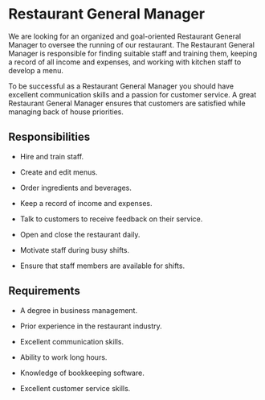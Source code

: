 # Restaurant General Manager

We are looking for an organized and goal-oriented Restaurant General Manager to oversee the running of our restaurant. The Restaurant General Manager is responsible for finding suitable staff and training them, keeping a record of all income and expenses, and working with kitchen staff to develop a menu.

To be successful as a Restaurant General Manager you should have excellent communication skills and a passion for customer service. A great Restaurant General Manager ensures that customers are satisfied while managing back of house priorities.

## Responsibilities

* Hire and train staff.

* Create and edit menus.

* Order ingredients and beverages.

* Keep a record of income and expenses.

* Talk to customers to receive feedback on their service.

* Open and close the restaurant daily.

* Motivate staff during busy shifts.

* Ensure that staff members are available for shifts.

## Requirements

* A degree in business management.

* Prior experience in the restaurant industry.

* Excellent communication skills.

* Ability to work long hours.

* Knowledge of bookkeeping software.

* Excellent customer service skills.

